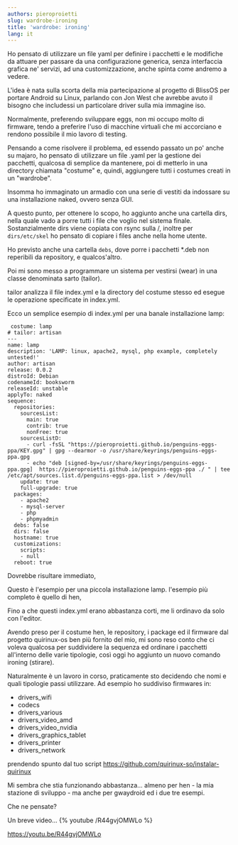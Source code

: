 ```yaml
---
authors: pieroproietti
slug: wardrobe-ironing
title: 'wardrobe: ironing'
lang: it
---
```


Ho pensato di utilizzare un file yaml per definire i pacchetti e le modifiche da attuare per passare da una configurazione generica, senza interfaccia grafica ne' servizi, ad una customizzazione, anche spinta come andremo a vedere.

L'idea è nata sulla scorta della mia partecipazione al progetto di BlissOS per portare Android su Linux, parlando con Jon West che avrebbe avuto il bisogno che includessi un particolare driver sulla mia immagine iso.

Normalmente, preferendo sviluppare eggs, non mi occupo molto di firmware, tendo a preferire l'uso di macchine virtuali che mi accorciano e rendono possibile il mio lavoro di testing.

Pensando a come risolvere il problema, ed essendo passato un po' anche su majaro, ho pensato di utilizzare un file .yaml per la gestione dei pacchetti, qualcosa di semplice da mantenere, poi di metterlo in una directory chiamata "costume" e, quindi, aggiungere tutti i costumes creati in un "wardrobe".

Insomma ho immaginato un armadio con una serie di vestiti da indossare su una installazione naked, ovvero senza GUI.

A questo punto, per ottenere lo scopo, ho aggiunto anche una cartella dirs, nella quale vado a porre tutti i file che voglio nel sistema finale. Sostanzialmente dirs viene copiata con rsync sulla /, inoltre per ```dirs/etc/skel``` ho pensato di copiare i files anche nella home utente.

Ho previsto anche una cartella ```debs```, dove porre i pacchetti *.deb non reperibili da repository, e qualcos'altro.

Poi mi sono messo a programmare un sistema per vestirsi (wear) in una classe denominata sarto (tailor).

tailor analizza il file index.yml e la directory del costume stesso ed esegue le operazione specificate in index.yml. 

Ecco un semplice esempio di index.yml per una banale installazione lamp:

```
 costume: lamp
# tailor: artisan
---
name: lamp
description: 'LAMP: linux, apache2, mysql, php example, completely untested!'
author: artisan
release: 0.0.2
distroId: Debian
codenameId: booksworm
releaseId: unstable
applyTo: naked
sequence:
  repositories:
    sourcesList:
      main: true
      contrib: true
      nonFree: true
    sourcesListD:
      - curl -fsSL "https://pieroproietti.github.io/penguins-eggs-ppa/KEY.gpg" | gpg --dearmor -o /usr/share/keyrings/penguins-eggs-ppa.gpg
      - echo "deb [signed-by=/usr/share/keyrings/penguins-eggs-ppa.gpg]  https://pieroproietti.github.io/penguins-eggs-ppa ./ " | tee /etc/apt/sources.list.d/penguins-eggs-ppa.list > /dev/null
    update: true
    full-upgrade: true
  packages:
    - apache2
    - mysql-server
    - php
    - phpmyadmin
  debs: false
  dirs: false
  hostname: true
  customizations:
    scripts:
    - null
  reboot: true
```

Dovrebbe risultare immediato, 

Questo è l'esempio per una piccola installazione lamp. l'esempio più completo è quello di hen,

Fino a che questi index.yml erano abbastanza corti, me li ordinavo da solo con l'editor.

Avendo preso per il costume hen, le repository, i package ed il firmware dal progetto quirinux-os ben più fornito del mio, mi sono reso conto che ci voleva qualcosa per suddividere la sequenza ed ordinare i pacchetti all'interno delle varie tipologie, così oggi ho aggiunto un nuovo comando ironing (stirare).

Naturalmente è un lavoro in corso, praticamente sto decidendo che nomi e quali tipologie passi utilizzare. Ad esempio ho suddiviso firmwares in:
* drivers_wifi
* codecs
* drivers_various
* drivers_video_amd
* drivers_video_nvidia
* drivers_graphics_tablet
* drivers_printer
* drivers_network

prendendo spunto dal tuo script https://github.com/quirinux-so/instalar-quirinux

Mi sembra che stia funzionando abbastanza... almeno per hen - la mia stazione di sviluppo - ma anche per gwaydroid ed i due tre esempi.

Che ne pensate?


Un breve video...
{% youtube /R44gvjOMWLo %}

https://youtu.be/R44gvjOMWLo